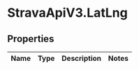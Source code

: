 # StravaApiV3.LatLng

## Properties
Name | Type | Description | Notes
------------ | ------------- | ------------- | -------------


